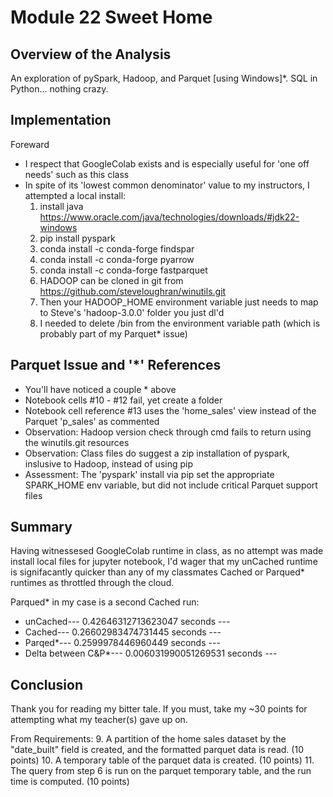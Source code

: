 # Module 22 Sweet Home

## Overview of the Analysis

An exploration of pySpark, Hadoop, and Parquet [using Windows]*. SQL in Python... nothing crazy.

## Implementation

Foreward

* I respect that GoogleColab exists and is especially useful for 'one off needs' such as this class
* In spite of its 'lowest common denominator' value to my instructors, I attempted a local install:
    1. install java https://www.oracle.com/java/technologies/downloads/#jdk22-windows
    2. pip install pyspark
    3. conda install -c conda-forge findspar
    4. conda install -c conda-forge pyarrow
    5. conda install -c conda-forge fastparquet
    6. HADOOP can be cloned in git from https://github.com/steveloughran/winutils.git
    7. Then your HADOOP_HOME environment variable just needs to map to Steve's 'hadoop-3.0.0' folder you just dl'd
    8. I needed to delete /bin from the environment variable path (which is probably part of my Parquet* issue) 

## Parquet Issue and '*' References

* You'll have noticed a couple * above
* Notebook cells #10 - #12 fail, yet create a folder
* Notebook cell reference #13 uses the 'home_sales' view instead of the Parquet 'p_sales' as commented
* Observation: Hadoop version check through cmd fails to return using the winutils.git resources
* Observation: Class files do suggest a zip installation of pyspark, inslusive to Hadoop, instead of using pip
* Assessment: The 'pyspark' install via pip set the appropriate SPARK_HOME env variable, but did not include critical Parquet support files


## Summary

Having witnessesed GoogleColab runtime in class, as no attempt was made install local files for jupyter notebook, I'd wager that my unCached runtime is signifacantly quicker than any of my classmates Cached or Parqued* runtimes as throttled through the cloud. 

Parqued* in my case is a second Cached run:

* unCached--- 0.42646312713623047 seconds ---
* Cached--- 0.26602983474731445 seconds ---
* Parqed*--- 0.2599978446960449 seconds ---
* Delta between C&P*--- 0.006031990051269531 seconds ---

## Conclusion

Thank you for reading my bitter tale. If you must, take my ~30 points for attempting what my teacher(s) gave up on. 

From Requirements:
9. A partition of the home sales dataset by the "date_built" field is created, and the formatted parquet data is read. (10 points)
10. A temporary table of the parquet data is created. (10 points)
11. The query from step 6 is run on the parquet temporary table, and the run time is computed. (10 points)
